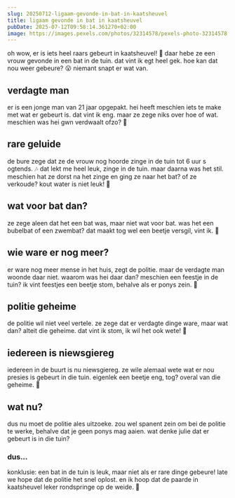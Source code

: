 ```yaml
---
slug: 20250712-ligaam-gevonde-in-bat-in-kaatsheuvel
title: ligaam gevonde in bat in kaatsheuvel
pubDate: 2025-07-12T09:58:14.361270+02:00
image: https://images.pexels.com/photos/32314578/pexels-photo-32314578.jpeg?auto=compress&cs=tinysrgb&dpr=2&h=650&w=940
---
```

oh wow, er is iets heel raars gebeurt in kaatsheuvel! 🌟 daar hebe ze een vrouw gevonde in een bat in de tuin. dat vint ik egt heel gek. hoe kan dat nou weer gebeure? 😮 niemant snapt er wat van.

## verdagte man

er is een jonge man van 21 jaar opgepakt. hei heeft meschien iets te make met wat er gebeurt is. dat vint ik eng. maar ze zege niks over hoe of wat. meschien was hei gwn verdwaalt ofzo? 🤔

## rare geluide

de bure zege dat ze de vrouw nog hoorde zinge in de tuin tot 6 uur s ogtends. 🎶 dat lekt me heel leuk, zinge in de tuin. maar daarna was het stil. meschien hat ze dorst na het zinge en ging ze naar het bat? of ze verkoude? kout water is niet leuk! 🥶

## wat voor bat dan?

ze zege aleen dat het een bat was, maar niet wat voor bat. was het een bubelbat of een zwembat? dat maakt tog wel een beetje versgil, vint ik. 🛁

## wie ware er nog meer?

er ware nog meer mense in het huis, zegt de politie. maar de verdagte man woonde daar niet. waarom was hei daar dan? meschien een feestje in de tuin? ik vint feestjes een beetje stom, behalve als er ponys zein. 🎈

## politie geheime

de politie wil niet veel vertele. ze zege dat er verdagte dinge ware, maar wat dan? alteit die geheime. dat vint ik stom, ik wil het ook wete! 😤

## iedereen is niewsgiereg

iedereen in de buurt is nu niewsgiereg. ze wile alemaal wete wat er nou presies is gebeurt in die tuin. eigenlek een beetje eng, tog? overal van die geheime. 🙈

## wat nu?

dus nu moet de politie ales uitzoeke. zou wel spanent zein om bei de politie te werke, behalve dat je geen ponys mag aaien. wat denke julie dat er gebeurt is in die tuin? 

### dus...

konklusie: een bat in de tuin is leuk, maar niet als er rare dinge gebeure! late we hope dat de politie het snel oplost. en ik hoop dat de paarde in kaatsheuvel leker rondspringe op de weide. 🐴
